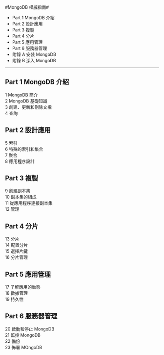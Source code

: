 #MongoDB 權威指南#

- Part 1 MongoDB 介紹  
- Part 2 設計應用
- Part 3 複製
- Part 4 分片
- Part 5 應用管理
- Part 6 服務器管理
- 附錄 A 安裝 MongoDB
- 附錄 B 深入 MongoDB

---

## Part 1 MongoDB 介紹 ##

1 MongoDB 簡介  
2 MongoDB 基礎知識  
3 創建、更新和刪除文檔  
4 查詢  


## Part 2 設計應用 ##

5 索引  
6 特殊的索引和集合  
7 聚合  
8 應用程序設計  


## Part 3 複製 ##

9 創建副本集  
10 副本集的組成  
11 從應用程序連接副本集  
12 管理  


## Part 4 分片 ##

13 分片  
14 配置分片  
15 選擇片鍵  
16 分片管理  


## Part 5 應用管理 ##

17 了解應用的動態  
18 數據管理  
19 持久性  


## Part 6 服務器管理 ##

20 啟動和停止 MongoDB  
21 監控 MongoDB  
22 備份  
23 佈署 MOngoDB  

